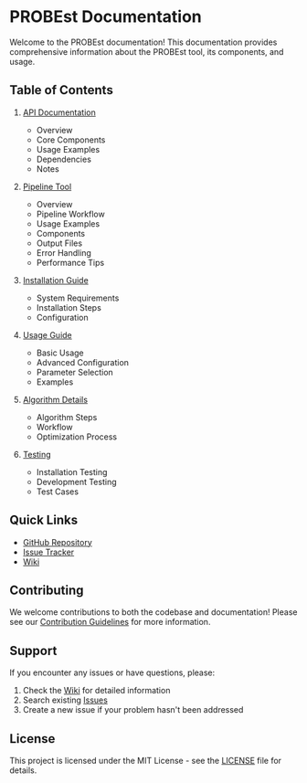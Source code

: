 # PROBEst Documentation

Welcome to the PROBEst documentation! This documentation provides comprehensive information about the PROBEst tool, its components, and usage.

## Table of Contents

1. [API Documentation](API.md)
   - Overview
   - Core Components
   - Usage Examples
   - Dependencies
   - Notes

2. [Pipeline Tool](pipeline.md)
   - Overview
   - Pipeline Workflow
   - Usage Examples
   - Components
   - Output Files
   - Error Handling
   - Performance Tips

3. [Installation Guide](../README.md#download-and-installation)
   - System Requirements
   - Installation Steps
   - Configuration

4. [Usage Guide](../README.md#usage)
   - Basic Usage
   - Advanced Configuration
   - Parameter Selection
   - Examples

5. [Algorithm Details](../README.md#algorithm)
   - Algorithm Steps
   - Workflow
   - Optimization Process

6. [Testing](../README.md#testing)
   - Installation Testing
   - Development Testing
   - Test Cases

## Quick Links

- [GitHub Repository](https://github.com/CTLab-ITMO/PROBEst)
- [Issue Tracker](https://github.com/CTLab-ITMO/PROBEst/issues)
- [Wiki](https://github.com/CTLab-ITMO/PROBEst/wiki)

## Contributing

We welcome contributions to both the codebase and documentation! Please see our [Contribution Guidelines](../CONTRIBUTING.md) for more information.

## Support

If you encounter any issues or have questions, please:
1. Check the [Wiki](https://github.com/CTLab-ITMO/PROBEst/wiki) for detailed information
2. Search existing [Issues](https://github.com/CTLab-ITMO/PROBEst/issues)
3. Create a new issue if your problem hasn't been addressed

## License

This project is licensed under the MIT License - see the [LICENSE](../LICENSE) file for details. 